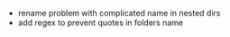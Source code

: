 - rename problem with complicated name in nested dirs
- add regex to prevent quotes in folders name
